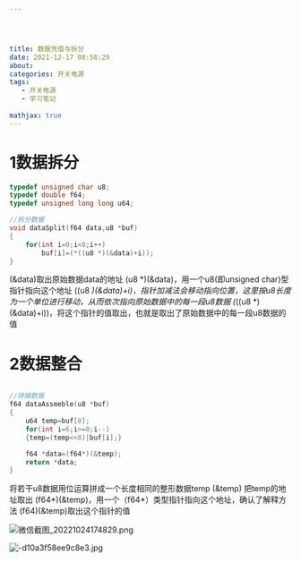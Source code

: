 ```yaml
---




title: 数据凭借与拆分
date: 2021-12-17 08:58:29
about: 
categories: 开关电源
tags: 
   - 开关电源
   - 学习笔记
   
mathjax: true
---
```


# 1数据拆分

```c++
typedef unsigned char u8;
typedef double f64;
typedef unsigned long long u64;

//拆分数据
void dataSplit(f64 data,u8 *buf)
{
    for(int i=0;i<8;i++)
        buf[i]=(*((u8 *)(&data)+i));
}

```


(&data)取出原始数据data的地址
(u8 *)(&data)，用一个u8(即unsigned char)型指针指向这个地址
((u8 *)(&data)+i)，指针加减法会移动指向位置，这里按u8长度为一个单位进行移动，从而依次指向原始数据中的每一段u8数据
(*((u8 *)(&data)+i))，将这个指针的值取出，也就是取出了原始数据中的每一段u8数据的值



# 2数据整合



```c++

//拼接数据
f64 dataAssmeble(u8 *buf)
{
    u64 temp=buf[8];
    for(int i=6;i>=0;i--)
    {temp=(temp<<8)|buf[i];}

    f64 *data=(f64*)(&temp);
    return *data;
}

```

将若干u8数据用位运算拼成一个长度相同的整形数据temp
(&temp) 把temp的地址取出
(f64*)(&temp)，用一个（f64*）类型指针指向这个地址，确认了解释方法
(f64)(&temp)取出这个指针的值











![微信截图_20221024174829.png](https://tva1.sinaimg.cn/large/005Q1GhGly1h7giy2fxczj30y60w7and.jpg)




![-d10a3f58ee9c8e3.jpg](http://tva1.sinaimg.cn/large/005Q1GhGly1gxgjvhpfy5j30u01cttg0.jpg)
